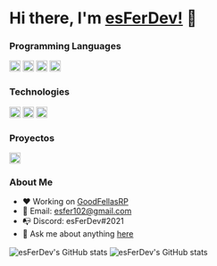 # Hi there, I'm [esFerDev!](https://www.github.com/esFer102/) 👋

### Programming Languages

<code><img height="20" src="https://img.shields.io/badge/-Lua-000?&logo=lua&logoColor=2C2D72"></code>
<code><img height="20" src="https://img.shields.io/badge/-HTML-000?&logo=html5"></code>
<code><img height="20" src="https://img.shields.io/badge/-JavaScript-000?&logo=JavaScript&logoColor=ddc508"></code>
<code><img height="20" src="https://img.shields.io/badge/-CSS-000?&logo=css3&logoColor=007ACC"></code>

### Technologies

<code><img height="20" src="https://img.shields.io/badge/-Windows-000?&logo=windows&logoColor=0052CC"></code>
<code><img height="20" src="https://img.shields.io/badge/-Linux-000?&logo=Linux&logoColor=FCC624"></code>
<code><img height="20" src="https://img.shields.io/badge/-Node.js-000?&logo=node.js"></code>

### Proyectos

<code><a href="https://www.discord.io/goodfellas"><img height="20" src="https://img.shields.io/badge/-❤%EF%B8%8F%20GoodFellasRP-000?" /></a></code>

### About Me

- ❤️ Working on [GoodFellasRP](https://www.discord.io/goodfellas)
- 🤩 Email: esfer102@gmail.com
- 📭 Discord: esFerDev#2021
- 💬 Ask me about anything [here](https://github.com/esfer102/esfer102/issues)

<img align="center" src="https://github-readme-stats.vercel.app/api?username=esfer102&show_icons=true&theme=radical" alt="esFerDev's GitHub stats" />
<img align="center" src="https://github-readme-stats.vercel.app/api/top-langs/?username=esfer102&langs_count=8&theme=radical" alt="esFerDev's GitHub stats" />
